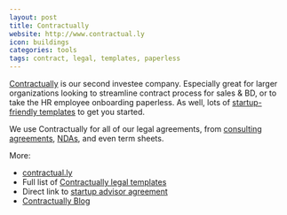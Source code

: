 ```yaml
---
layout: post
title: Contractually
website: http://www.contractual.ly
icon: buildings
categories: tools
tags: contract, legal, templates, paperless
---
```

[Contractually](/company/contractually/) is our second investee company. Especially great for larger organizations looking to streamline contract process for sales & BD, or to take the HR employee onboarding paperless. As well, lots of [startup-friendly templates](https://new.contractual.ly/templates) to get you started.

<!--more-->

We use Contractually for all of our legal agreements, from [consulting agreements](https://new.contractual.ly/templates/4/view_template?title=Consulting+Agreement), [NDAs](https://new.contractual.ly/templates/3/view_template?title=Confidentiality+Agreement+%28Mutual%29), and even term sheets. 

More:

* [contractual.ly](http://www.contractual.ly)
* Full list of [Contractually legal templates](https://new.contractual.ly/templates)
* Direct link to [startup advisor agreement](https://new.contractual.ly/templates/3185/view_template?title=Advisory+Agreement)
* [Contractually Blog](http://blog.contractual.ly)
